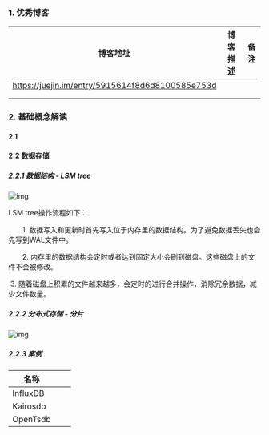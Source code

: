 ### 1. 优秀博客

| 博客地址                                         | 博客描述 | 备注 |
| ------------------------------------------------ | -------- | ---- |
| https://juejin.im/entry/5915614f8d6d8100585e753d |          |      |
|                                                  |          |      |
|                                                  |          |      |

### 2. 基础概念解读

#### 2.1 

#### 2.2 数据存储

##### 2.2.1 数据结构 - LSM tree

![img](https://user-gold-cdn.xitu.io/2017/5/12/b76175fba595fae38fddd2ea848d943b?imageView2/0/w/1280/h/960/format/webp/ignore-error/1)

LSM tree操作流程如下：

　　1. 数据写入和更新时首先写入位于内存里的数据结构。为了避免数据丢失也会先写到WAL文件中。

　　2. 内存里的数据结构会定时或者达到固定大小会刷到磁盘。这些磁盘上的文件不会被修改。

​        3. 随着磁盘上积累的文件越来越多，会定时的进行合并操作，消除冗余数据，减少文件数量。

##### 2.2.2  分布式存储 - 分片



![img](https://user-gold-cdn.xitu.io/2017/5/12/6220c33c642f6eeb21f068f96bff5c2f?imageView2/0/w/1280/h/960/format/webp/ignore-error/1)

##### 2.2.3 案例

| 名称     |      |      |
| -------- | ---- | ---- |
| InfluxDB |      |      |
| Kairosdb |      |      |
| OpenTsdb |      |      |

